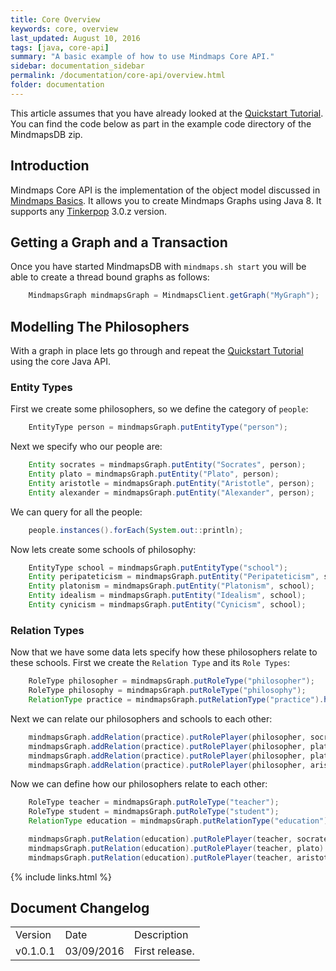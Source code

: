 ```yaml
---
title: Core Overview
keywords: core, overview
last_updated: August 10, 2016
tags: [java, core-api]
summary: "A basic example of how to use Mindmaps Core API."
sidebar: documentation_sidebar
permalink: /documentation/core-api/overview.html
folder: documentation
---
```



This article assumes that you have already looked at the [Quickstart
Tutorial](../the-basics/quickstart-tutorial.html). You can find the code below as part in the example code directory of the MindmapsDB zip.

## Introduction

Mindmaps Core API is the implementation of the object model discussed in
[Mindmaps Basics](../the-basics/mindmaps-basics.html). It allows you to create
Mindmaps Graphs using Java 8. It supports any
[Tinkerpop](http://tinkerpop.incubator.apache.org/docs/3.0.2-incubating/) 3.0.z version.


## Getting a Graph and a Transaction

Once you have started MindmapsDB with `mindmaps.sh start` you will be able to create a thread bound graphs as follows:

```java
    MindmapsGraph mindmapsGraph = MindmapsClient.getGraph("MyGraph");
```

## Modelling The Philosophers

With a graph in place lets go through and repeat the [Quickstart
Tutorial](../the-basics/quickstart-tutorial) using the core Java API.

### Entity Types

First we create some philosophers, so we define the category of `people`:

```java
    EntityType person = mindmapsGraph.putEntityType("person");
```

Next we specify who our people are:

```java
    Entity socrates = mindmapsGraph.putEntity("Socrates", person);
    Entity plato = mindmapsGraph.putEntity("Plato", person);
    Entity aristotle = mindmapsGraph.putEntity("Aristotle", person);
    Entity alexander = mindmapsGraph.putEntity("Alexander", person);
```

We can query for all the people:

```java
    people.instances().forEach(System.out::println);
```

Now lets create some schools of philosophy:

```java
    EntityType school = mindmapsGraph.putEntityType("school");
    Entity peripateticism = mindmapsGraph.putEntity("Peripateticism", school);
    Entity platonism = mindmapsGraph.putEntity("Platonism", school);
    Entity idealism = mindmapsGraph.putEntity("Idealism", school);
    Entity cynicism = mindmapsGraph.putEntity("Cynicism", school);
```

### Relation Types

Now that we have some data lets specify how these philosophers relate to these schools. First we create the `Relation Type` and its `Role Types`:

```java
    RoleType philosopher = mindmapsGraph.putRoleType("philosopher");
    RoleType philosophy = mindmapsGraph.putRoleType("philosophy");
    RelationType practice = mindmapsGraph.putRelationType("practice").hasRole(philosopher).hasRole(philosophy);
```

Next we can relate our philosophers and schools to each other:

```java
    mindmapsGraph.addRelation(practice).putRolePlayer(philosopher, socrates).putRolePlayer(philosophy, platonisim);
    mindmapsGraph.addRelation(practice).putRolePlayer(philosopher, plato).putRolePlayer(philosophy, idealism);
    mindmapsGraph.addRelation(practice).putRolePlayer(philosopher, plato).putRolePlayer(philosophy, platonisim);
    mindmapsGraph.addRelation(practice).putRolePlayer(philosopher, aristotle).putRolePlayer(philosophy, peripateticism);
```

Now we can define how our philosophers relate to each other:

```java
    RoleType teacher = mindmapsGraph.putRoleType("teacher");
    RoleType student = mindmapsGraph.putRoleType("student");
    RelationType education = mindmapsGraph.putRelationType("education").hasRole(teacher).hasRole(student);

    mindmapsGraph.putRelation(education).putRolePlayer(teacher, socrates).putRolePlayer(student, plato);
    mindmapsGraph.putRelation(education).putRolePlayer(teacher, plato).putRolePlayer(student, aristotle);
    mindmapsGraph.putRelation(education).putRolePlayer(teacher, aristotle).putRolePlayer(student, alexander);
```
{% include links.html %}

## Document Changelog  

<table>
    <tr>
        <td>Version</td>
        <td>Date</td>
        <td>Description</td>        
    </tr>
        <tr>
        <td>v0.1.0.1</td>
        <td>03/09/2016</td>
        <td>First release.</td>        
    </tr>

</table>